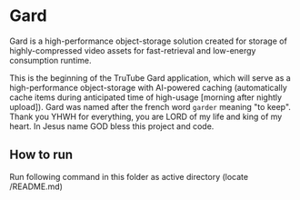 # Gard
Gard is a high-performance object-storage solution created for storage of highly-compressed video assets for fast-retrieval and low-energy consumption runtime.

This is the beginning of the TruTube Gard application, which will serve as a high-performance object-storage with AI-powered caching (automatically cache items during anticipated time of high-usage [morning after nightly upload]). Gard was named after the french word
``garder`` meaning "to keep". Thank you YHWH for everything, you are LORD of my life and king of my heart. In Jesus name GOD bless this project and code.

## How to run
Run following command in this folder as active directory (locate /README.md)

```

```
